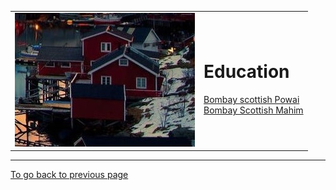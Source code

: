 <html lang="en">
<head>
    <meta charset="UTF-8">
    <title>School</title>
</head>
<body>
    <table cellspacing="60">
        <tr>
            <td><img src="14.jpg" alt="pic"></td>
            <td><p><h1>Education</h1></p><p><p> <a href="https://bombayscottish.in/powai/home.php"> Bombay scottish Powai</a><br> <a href="https://bombayscottish.in/mahim/home.php">Bombay Scottish Mahim</a> </p></p></td>
        </tr>   
    </table>
    <hr size="3" noshade>
    <a href="index.html">To go back to previous page</a>
</body>
</html>
